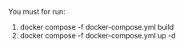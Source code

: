 You must for run:
1. docker compose -f docker-compose.yml build
2. docker compose -f docker-compose.yml up -d

 
